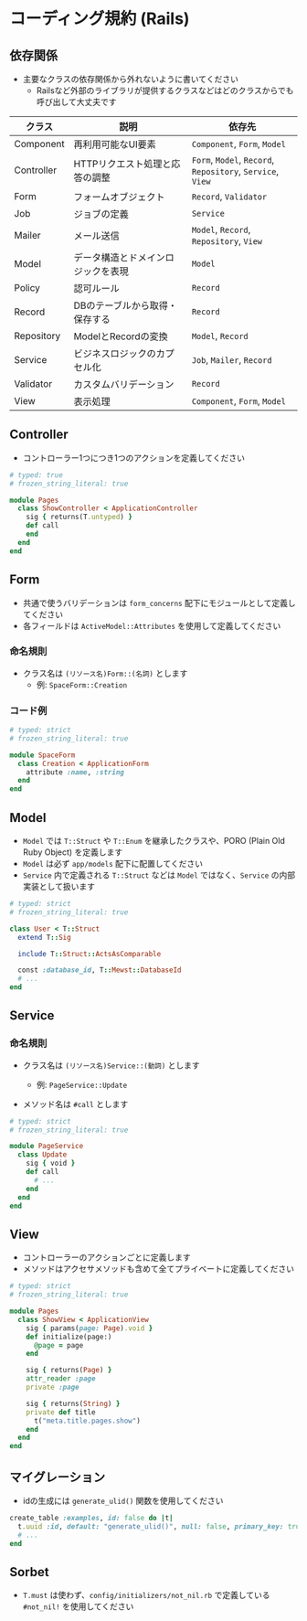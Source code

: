 # コーディング規約 (Rails)

## 依存関係

- 主要なクラスの依存関係から外れないように書いてください
  - Railsなど外部のライブラリが提供するクラスなどはどのクラスからでも呼び出して大丈夫です

| クラス     | 説明                               | 依存先                                                        |
| ---------- | ---------------------------------- | ------------------------------------------------------------- |
| Component  | 再利用可能なUI要素                 | `Component`, `Form`, `Model`                                  |
| Controller | HTTPリクエスト処理と応答の調整     | `Form`, `Model`, `Record`,<br>`Repository`, `Service`, `View` |
| Form       | フォームオブジェクト               | `Record`, `Validator`                                         |
| Job        | ジョブの定義                       | `Service`                                                     |
| Mailer     | メール送信                         | `Model`, `Record`, `Repository`, `View`                       |
| Model      | データ構造とドメインロジックを表現 | `Model`                                                       |
| Policy     | 認可ルール                         | `Record`                                                      |
| Record     | DBのテーブルから取得・保存する     | `Record`                                                      |
| Repository | ModelとRecordの変換                | `Model`, `Record`                                             |
| Service    | ビジネスロジックのカプセル化       | `Job`, `Mailer`, `Record`                                     |
| Validator  | カスタムバリデーション             | `Record`                                                      |
| View       | 表示処理                           | `Component`, `Form`, `Model`                                  |

## Controller

- コントローラー1つにつき1つのアクションを定義してください

```rb
# typed: true
# frozen_string_literal: true

module Pages
  class ShowController < ApplicationController
    sig { returns(T.untyped) }
    def call
    end
  end
end
```

## Form

- 共通で使うバリデーションは `form_concerns` 配下にモジュールとして定義してください
- 各フィールドは `ActiveModel::Attributes` を使用して定義してください

### 命名規則

- クラス名は `(リソース名)Form::(名詞)` とします
  - 例: `SpaceForm::Creation`

### コード例

```rb
# typed: strict
# frozen_string_literal: true

module SpaceForm
  class Creation < ApplicationForm
    attribute :name, :string
  end
end
```

## Model

- `Model` では `T::Struct` や `T::Enum` を継承したクラスや、PORO (Plain Old Ruby Object) を定義します
- `Model` は必ず `app/models` 配下に配置してください
- `Service` 内で定義される `T::Struct` などは `Model` ではなく、`Service` の内部実装として扱います

```rb
# typed: strict
# frozen_string_literal: true

class User < T::Struct
  extend T::Sig

  include T::Struct::ActsAsComparable

  const :database_id, T::Mewst::DatabaseId
  # ...
end
```

## Service

### 命名規則

- クラス名は `(リソース名)Service::(動詞)` とします
  - 例: `PageService::Update`

- メソッド名は `#call` とします

```rb
# typed: strict
# frozen_string_literal: true

module PageService
  class Update
    sig { void }
    def call
      # ...
    end
  end
end
```

## View

- コントローラーのアクションごとに定義します
- メソッドはアクセサメソッドも含めて全てプライベートに定義してください

```rb
# typed: strict
# frozen_string_literal: true

module Pages
  class ShowView < ApplicationView
    sig { params(page: Page).void }
    def initialize(page:)
      @page = page
    end

    sig { returns(Page) }
    attr_reader :page
    private :page

    sig { returns(String) }
    private def title
      t("meta.title.pages.show")
    end
  end
end
```

## マイグレーション

- idの生成には `generate_ulid()` 関数を使用してください

```rb
create_table :examples, id: false do |t|
  t.uuid :id, default: "generate_ulid()", null: false, primary_key: true
  # ...
end
```

## Sorbet

- `T.must` は使わず、`config/initializers/not_nil.rb` で定義している `#not_nil!` を使用してください

